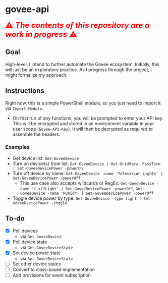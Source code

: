 # govee-api
<span style="color: #FF0000; font-size: x-large;"> ⚠ ***The contents of this repository are a work in progress*** ⚠</span>

## Goal
High-level, I intend to further automate the Govee ecosystem.  Initially, this will just be an exploratory practice.  As I progress through the project, I might formalize my approach.

## Instructions
Right now, this is a simple PowerShell module, so you just need to import it via `Import-Module`.
- On first run of any functions, you will be prompted to enter your API key.  This will be encrypted and stored in an environment variable in your user scope (`Govee-API-Key`).  It will then be decrypted as required to assemble the headers.

### Examples
- Get device list: `Get-GoveeDevice`
- Turn on device(s) from list: `Get-GoveeDevice | Out-GridView -PassThru | Set-GoveeDevicePower -powerOn`
- Turn off device by name: `Get-GoveeDevice -name 'Television Lights' | Set-GoveeDevicePower -powerOff`
	- This use case also accepts wildcards or RegEx: `Get-GoveeDevice -name '(.+)?Light' | Set-GoveeDevicePower -powerOff`, `Get-GoveeDevice -name 'Humid*' | Set-GoveeDevicePower -powerOff`
- Toggle device power by type: `Get-GoveeDevice -type light | Set-GoveeDevicePower -toggle`

## To-do
- [X] Poll devices
	- via `Get-GoveeDevice`
- [X] Poll device state
	- via `Get-GoveeDeviceState`
- [X] Set device power state
	- via `Set-GoveeDeviceState`
- [ ] Set other device states
- [ ] Convert to class-based implementation
- [ ] Add provisions for event subscription